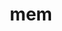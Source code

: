 ---
category: 3-letters
denotation: null
name: mem
reference_link: https://www.etymonline.com/word/mem
root_language: null
root_name: null
title: mem
type: free
word_sums:
- respelling: mem
  sum: 'Mem + '
---